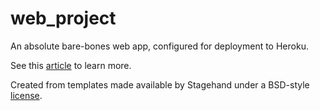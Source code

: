 # web_project

An absolute bare-bones web app, configured for deployment to Heroku.

See this [article](https://dev.to/graphicbeacon/deploying-dart-apps-to-heroku-23ih) to learn more.

Created from templates made available by Stagehand under a BSD-style
[license](https://github.com/dart-lang/stagehand/blob/master/LICENSE).

